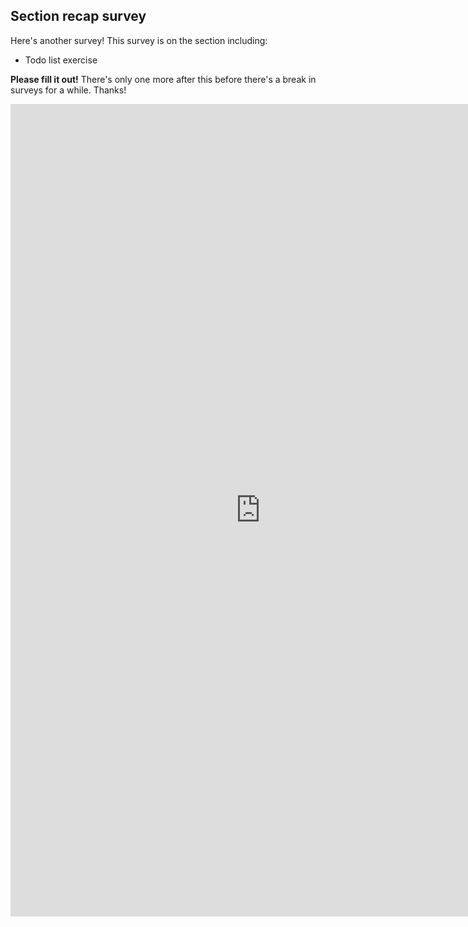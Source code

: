 ## Section recap survey

Here's another survey! This survey is on the section including:

- Todo list exercise

**Please fill it out!** There's only one more after this before there's a break in surveys for a while. Thanks!

<iframe src="https://docs.google.com/forms/d/e/1FAIpQLSe99R6EPoGB8XHCh4KxkodAcAjkIcKWO3hD5gTpc3j2j48JwA/viewform?usp=pp_url&entry.458125279=Todo+List+Exercise&entry.1739026210&embedded=true" width=800" height="1300" frameborder="0" marginheight="0" marginwidth="0">Loading...</iframe>
